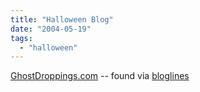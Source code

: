 ```yaml
---
title: "Halloween Blog"
date: "2004-05-19"
tags: 
  - "halloween"
---
```


[GhostDroppings.com](http://www.ghostdroppings.com/ "GhostDroppings.com") -- found via [bloglines](http://www.bloglines.com)
